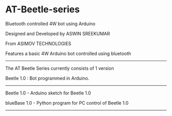 # AT-Beetle-series
Bluetooth controlled 4W bot using Arduino

Designed and Developed by ASWIN SREEKUMAR

From ASIMOV TECHNOLOGIES

Features a basic 4W Arduino bot controlled using bluetooth

---------------------------------------------------

The AT Beetle Series currently consists of 1 version

Beetle 1.0 : Bot programmed in Arduino.

-----------------------------------------------------

Beetle 1.0 - Arduino sketch for Beetle 1.0

blueBase 1.0 - Python program for PC control of Beetle 1.0 

------------------------------------------------------
